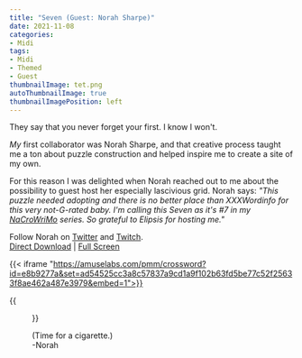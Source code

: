 ```yaml
---
title: "Seven (Guest: Norah Sharpe)"
date: 2021-11-08
categories:
- Midi
tags:
- Midi
- Themed
- Guest
thumbnailImage: tet.png
autoThumbnailImage: true
thumbnailImagePosition: left
---
```


They say that you never forget your first.  I know I won't.  

*My* first collaborator was Norah Sharpe, and that creative process taught me a ton about puzzle construction and helped inspire me to create a site of my own.
<!--more-->
For this reason I was delighted when Norah reached out to me about the possibility to guest host her especially lascivious grid.
Norah says:
*"This puzzle needed adopting and there is no better place than XXXWordinfo for this very not-G-rated baby. I'm calling this Seven as it's #7 in my [NaCroWriMo](https://www.norahsharpe.com/search/label/NaCroWriMo) series. So grateful to Elipsis for hosting me."*

Follow Norah on [Twitter](https://twitter.com/sharpenorah) and [Twitch](https://www.twitch.tv/norahsharpe).  
[Direct Download](https://drive.google.com/file/d/1F6l2jQ-ich7-SC8SurolE0xpo7m0EYFF/view?usp=sharing) | [Full Screen](https://amuselabs.com/pmm/crossword?id=e8b9277a&set=ad54525cc3a8c57837a9cd1a9f102b63fd5be77c52f25633f8ae462a487e3979)

{{< iframe
"https://amuselabs.com/pmm/crossword?id=e8b9277a&set=ad54525cc3a8c57837a9cd1a9f102b63fd5be77c52f25633f8ae462a487e3979&embed=1">}}


{{<figure src="/tet.png">}}

(Time for a cigarette.)  
-Norah